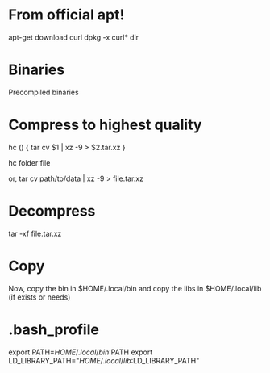 # From official apt!
apt-get download curl
dpkg -x curl* dir

# Binaries
Precompiled binaries

# Compress to highest quality
hc () 
{ 
    tar cv $1 | xz -9 > $2.tar.xz
}

hc folder file

or,
tar cv path/to/data | xz -9 > file.tar.xz

# Decompress
tar -xf file.tar.xz

# Copy
Now, copy the bin in $HOME/.local/bin and 
copy the libs in $HOME/.local/lib (if exists or needs)

# .bash_profile
export PATH=$HOME/.local/bin:$PATH
export LD_LIBRARY_PATH="$HOME/.local/lib:$LD_LIBRARY_PATH"
